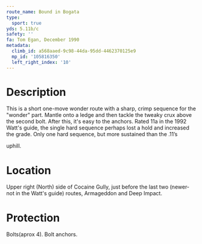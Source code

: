 ```yaml
---
route_name: Bound in Bogata
type:
  sport: true
yds: 5.11b/c
safety: ''
fa: Tom Egan, December 1990
metadata:
  climb_id: a568aaed-9c98-44da-95dd-4462370125e9
  mp_id: '105816350'
  left_right_index: '10'
---
```

# Description
This is a short one-move wonder route with a sharp, crimp sequence for the "wonder" part. Mantle onto a ledge and then tackle the tweaky crux above the second bolt. After this, it's easy to the anchors. Rated 11a in the 1992 Watt's guide, the single hard sequence perhaps lost a hold and increased the grade. Only one hard sequence, but more sustained than the .11’s

uphill.

# Location
Upper right (North) side of Cocaine Gully, just before the last two (newer-not in the Watt's guide) routes, Armageddon and Deep Impact.

# Protection
Bolts(aprox 4).  Bolt anchors.
